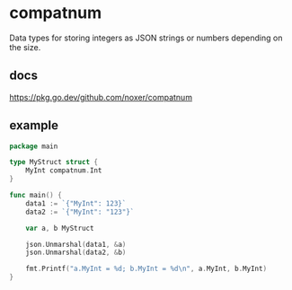 # compatnum
Data types for storing integers as JSON strings or numbers depending on the size.

## docs
https://pkg.go.dev/github.com/noxer/compatnum

## example
```go
package main

type MyStruct struct {
    MyInt compatnum.Int
}

func main() {
    data1 := `{"MyInt": 123}`
    data2 := `{"MyInt": "123"}`

    var a, b MyStruct

    json.Unmarshal(data1, &a)
    json.Unmarshal(data2, &b)

    fmt.Printf("a.MyInt = %d; b.MyInt = %d\n", a.MyInt, b.MyInt)
}
```
